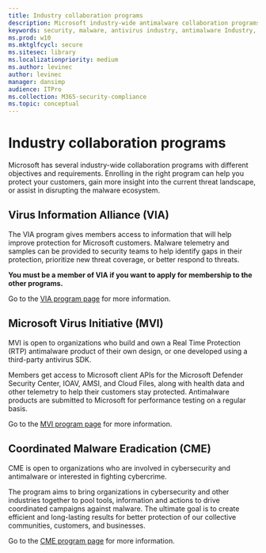 ```yaml
---
title: Industry collaboration programs
description: Microsoft industry-wide antimalware collaboration programs - Virus Information Alliance (VIA), Microsoft Virus Initiative (MVI), and Coordinated Malware Eradication (CME)
keywords: security, malware, antivirus industry, antimalware Industry, collaboration programs, alliances, Virus Information Alliance, Microsoft Virus Initiative, Coordinated Malware Eradication, WDSI, MMPC, Microsoft Malware Protection Center, partnerships
ms.prod: w10
ms.mktglfcycl: secure
ms.sitesec: library
ms.localizationpriority: medium
ms.author: levinec
author: levinec
manager: dansimp
audience: ITPro
ms.collection: M365-security-compliance  
ms.topic: conceptual
---
```

# Industry collaboration programs

Microsoft has several industry-wide collaboration programs with different objectives and requirements. Enrolling in the right program can help you protect your customers, gain more insight into the current threat landscape, or assist in disrupting the malware ecosystem.

## Virus Information Alliance (VIA)

The VIA program gives members access to information that will help improve protection for Microsoft customers. Malware telemetry and samples can be provided to security teams to help identify gaps in their protection, prioritize new threat coverage, or better respond to threats.

**You must be a member of VIA if you want to apply for membership to the other programs.**

Go to the [VIA program page](virus-information-alliance-criteria.md) for more information.

## Microsoft Virus Initiative (MVI)

MVI is open to organizations who build and own a Real Time Protection (RTP) antimalware product of their own design, or one developed using a third-party antivirus SDK.

Members get access to Microsoft client APIs for the Microsoft Defender Security Center, IOAV, AMSI, and Cloud Files, along with health data and other telemetry to help their customers stay protected. Antimalware products are submitted to Microsoft for performance testing on a regular basis.

Go to the [MVI program page](virus-initiative-criteria.md) for more information.

## Coordinated Malware Eradication (CME)

CME is open to organizations who are involved in cybersecurity and antimalware or interested in fighting cybercrime.

The program aims to bring organizations in cybersecurity and other industries together to pool tools, information and actions to drive coordinated campaigns against malware. The ultimate goal is to create efficient and long-lasting results for better protection of our collective communities, customers, and businesses.

Go to the [CME program page](coordinated-malware-eradication.md) for more information.
